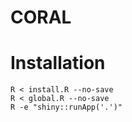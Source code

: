 # CORAL

# Installation
```
R < install.R --no-save
R < global.R --no-save
R -e "shiny::runApp('.')"
```
